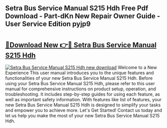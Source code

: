 ## Setra Bus Service Manual S215 Hdh Free Pdf Download - Part-dKn New Repair Owner Guide - User Service Edition pyjp9

# <h2><a href="http://bc64888.oget.top/?id=Setra+Bus+Service+Manual+S215+Hdh">🔗Download New 👉🔴 Setra Bus Service Manual S215 Hdh</a></h2>

[![Setra Bus Service Manual S215 Hdh new download](https://i.imgur.com/5g1atiW.png)](http://bc64888.oget.top/?id=Setra+Bus+Service+Manual+S215+Hdh)
Welcome to a New Experience This user manual introduces you to the unique features and functionalities of your new Setra Bus Service Manual S215 Hdh. Before using your Setra Bus Service Manual S215 Hdh, please refer to this user manual for comprehensive instructions on product setup, operation, and troubleshooting. It includes step-by-step guides for using each feature, as well as important safety information. With features like list of features, your new Setra Bus Service Manual S215 Hdh is designed to simplify your tasks and empower you to achieve more. Let's Get Started! Contact us today and let us help you make the most of your new Setra Bus Service Manual S215 Hdh.

